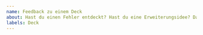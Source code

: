 ```yaml
---
name: Feedback zu einem Deck
about: Hast du einen Fehler entdeckt? Hast du eine Erweiterungsidee? Danke, dein Feedback hilft!
labels: Deck
---
```

